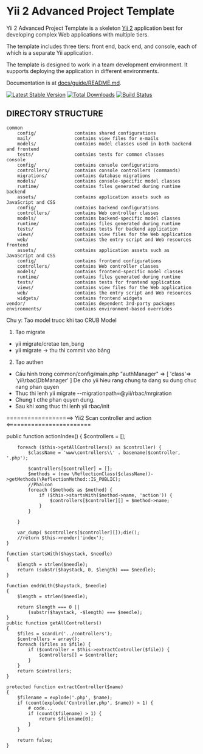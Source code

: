 Yii 2 Advanced Project Template
===============================

Yii 2 Advanced Project Template is a skeleton [Yii 2](http://www.yiiframework.com/) application best for
developing complex Web applications with multiple tiers.

The template includes three tiers: front end, back end, and console, each of which
is a separate Yii application.

The template is designed to work in a team development environment. It supports
deploying the application in different environments.

Documentation is at [docs/guide/README.md](docs/guide/README.md).

[![Latest Stable Version](https://poser.pugx.org/yiisoft/yii2-app-advanced/v/stable.png)](https://packagist.org/packages/yiisoft/yii2-app-advanced)
[![Total Downloads](https://poser.pugx.org/yiisoft/yii2-app-advanced/downloads.png)](https://packagist.org/packages/yiisoft/yii2-app-advanced)
[![Build Status](https://travis-ci.org/yiisoft/yii2-app-advanced.svg?branch=master)](https://travis-ci.org/yiisoft/yii2-app-advanced)

DIRECTORY STRUCTURE
-------------------

```
common
    config/              contains shared configurations
    mail/                contains view files for e-mails
    models/              contains model classes used in both backend and frontend
    tests/               contains tests for common classes    
console
    config/              contains console configurations
    controllers/         contains console controllers (commands)
    migrations/          contains database migrations
    models/              contains console-specific model classes
    runtime/             contains files generated during runtime
backend
    assets/              contains application assets such as JavaScript and CSS
    config/              contains backend configurations
    controllers/         contains Web controller classes
    models/              contains backend-specific model classes
    runtime/             contains files generated during runtime
    tests/               contains tests for backend application    
    views/               contains view files for the Web application
    web/                 contains the entry script and Web resources
frontend
    assets/              contains application assets such as JavaScript and CSS
    config/              contains frontend configurations
    controllers/         contains Web controller classes
    models/              contains frontend-specific model classes
    runtime/             contains files generated during runtime
    tests/               contains tests for frontend application
    views/               contains view files for the Web application
    web/                 contains the entry script and Web resources
    widgets/             contains frontend widgets
vendor/                  contains dependent 3rd-party packages
environments/            contains environment-based overrides
```
Chu y: Tao model truoc khi tao CRUB Model

1. Tạo migrate
+ yii migrate/cretae ten_bang
+ yii migrate -> thu thi commit vào bảng 

2. Tạo authen
+ Cấu hình trong common/config/main.php
    "authManager" => [
        'class'=> 'yii\rbac\DbManager'
    ]
De cho yii hieu rang chung ta dang su dung chuc nang phan quyen
+ Thuc thi lenh
        yii migrate --migrationpath=@yii/rbac/mrgiration
+ Chung t cthe phan quyen dung.
+ Sau khi xong thuc thi lenh
        yii rbac/init

===================> Yii2 Scan controller and action <========================

public function actionIndex()
    {
        $controllers = [];

        foreach ($this->getAllControllers() as $controller) {
            $className = 'www\controllers\\' . basename($controller, '.php');

            $controllers[$controller] = [];
            $methods = (new \ReflectionClass($className))->getMethods(\ReflectionMethod::IS_PUBLIC);
            //Phalcon
            foreach ($methods as $method) {
                if ($this->startsWith($method->name, 'action')) {
                    $controllers[$controller][] = $method->name;
                }
            }

        }

        var_dump( $controllers[$controller][]);die();
        //return $this->render('index');
    }

    function startsWith($haystack, $needle)
    {
        $length = strlen($needle);
        return (substr($haystack, 0, $length) === $needle);
    }

    function endsWith($haystack, $needle)
    {
        $length = strlen($needle);

        return $length === 0 ||
            (substr($haystack, -$length) === $needle);
    }
    public function getAllControllers()
    {
        $files = scandir('../controllers');
        $controllers = array();
        foreach ($files as $file) {
            if ($controller = $this->extractController($file)) {
                $controllers[] = $controller;
            }
        }
        return $controllers;
    }

    protected function extractController($name)
    {
        $filename = explode('.php', $name);
        if (count(explode('Controller.php', $name)) > 1) {
            # code...
            if (count($filename) > 1) {
                return $filename[0];
            }
        }

        return false;
    }
